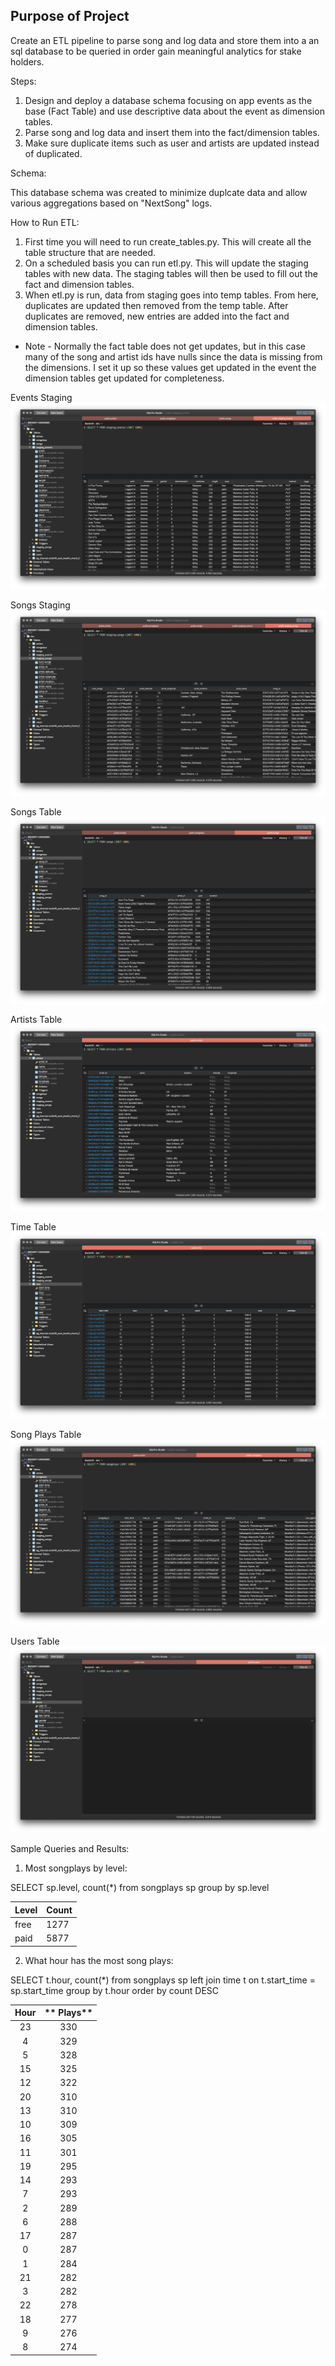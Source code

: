 Purpose of Project
------------------

Create an ETL pipeline to parse song and log data and store them into a an sql database to be queried in order gain meaningful analytics for stake holders.

Steps:

1. Design and deploy a database schema focusing on app events as the base (Fact Table) and use descriptive data about the event as dimension tables.
2. Parse song and log data and insert them into the fact/dimension tables.
3. Make sure duplicate items such as user and artists are updated instead of duplicated.

Schema:

This database schema was created to minimize duplcate data and allow various aggregations based on "NextSong" logs.


How to Run ETL:

1. First time you will need to run create_tables.py. This will create all the table structure that are needed.
2. On a scheduled basis you can run etl.py. This will update the staging tables with new data. The staging tables will then be used to fill out the fact and dimension tables.
3. When etl.py is run, data from staging goes into temp tables. From here, duplicates are updated then removed from the temp table. After duplicates are removed, new entries are added into the fact and dimension tables.
* Note - Normally the fact table does not get updates, but in this case many of the song and artist ids have nulls since the data is missing from the dimensions. I set it up so these values get updated in the event the dimension tables get updated for completeness.


Events Staging
![Staging Events](staging_events.png)

Songs Staging
![Staging Songs](staging_songs.png)

Songs Table
![Songs Table](songs.png)

Artists Table
![Artists Table](artists.png)

Time Table
![Time Table](time.png)

Song Plays Table
![Song Plays Table](songplays.png)

Users Table
![Users Table](users.png)


Sample Queries and Results:

1. Most songplays by level:

SELECT sp.level, count(*) from songplays sp group by sp.level

| Level | Count |
| ----- | ----- |
| free  | 1277  |
| paid  | 5877  |


2. What hour has the most song plays:

SELECT t.hour, count(*) from songplays sp
left join time t on
t.start_time = sp.start_time
group by t.hour
order by count DESC

**Hour**|** Plays**
:-----:|:-----:
23|330
4|329
5|328
15|325
12|322
20|310
13|310
10|309
16|305
11|301
19|295
14|293
7|293
2|289
6|288
17|287
0|287
1|284
21|282
3|282
22|278
18|277
9|276
8|274

